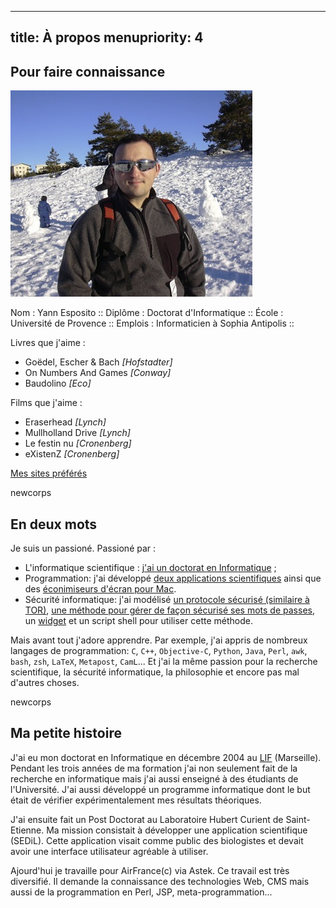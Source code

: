 ----- 
title: À propos
menupriority: 4
-----

## Pour faire connaissance

![Une photo de moi](/n3blog/img/about/yann1.jpg)

<div class="fr">
    <desc informations générales>
    Nom : Yann Esposito ::
    Diplôme : Doctorat d'Informatique ::
    École : Université de Provence ::
    Emplois : Informaticien à Sophia Antipolis ::
    </desc>
</div>

Livres que j'aime : 

  - Goëdel, Escher &amp; Bach  *[Hofstadter]*
  - On Numbers And Games *[Conway]*
  - Baudolino *[Eco]*

Films que j'aime : 

  - Eraserhead *[Lynch]*
  - Mullholland Drive *[Lynch]*
  - Le festin nu *[Cronenberg]*
  - eXistenZ *[Cronenberg]*

[Mes sites préférés](http://diigo.com/profile/yogsototh)

newcorps

## En deux mots

Je suis un passioné. Passioné par :

  - L'informatique scientifique : [j'ai un doctorat en Informatique](http://yann.esposito.free.fr/recherche.php?lang=fr) ;
  - Programmation: j'ai développé [deux applications scientifiques](http://yann.esposito.free.fr/logiciels.php) ainsi que des [éconimiseurs d'écran pour Mac](/YBlog/Softwares.html).
  - Sécurité informatique: j'ai modélisé [un protocole sécurisé (similaire à TOR)](http://yann.esposito.free.fr/enseignement/rez0.php#projet), [une méthode pour gérer de façon sécurisé ses mots de passes](/YBlog/Computer/Entries/2008/7/30_Easy,_secure_and_portable_password_management_system.html), un [widget](/YBlog/YPassword.html) et un script shell pour utiliser cette méthode.

Mais avant tout j'adore apprendre. Par exemple, j'ai appris de nombreux langages de programmation: 
`C`, `C++`, `Objective-C`, `Python`, `Java`, `Perl`, `awk`, `bash`, `zsh`, `LaTeX`, `Metapost`, `CamL`... Et j'ai la même passion pour la recherche scientifique, la sécurité informatique, la philosophie et encore pas mal d'autres choses.

newcorps 

## Ma petite histoire

J'ai eu mon doctorat en Informatique en décembre 2004 au [LIF](http://www.lif.univ-mrs.fr/) (Marseille). Pendant les trois années de ma formation j'ai non seulement fait de la recherche en informatique mais j'ai aussi enseigné à des étudiants de l'Université. J'ai aussi développé un programme informatique dont le but était de vérifier expérimentalement mes résultats théoriques.

J'ai ensuite fait un Post Doctorat au Laboratoire Hubert Curient de Saint-Etienne. Ma mission consistait à développer une application scientifique (SEDiL). Cette application visait comme public des biologistes et devait avoir une interface utilisateur agréable à utiliser.

Ajourd'hui je travaille pour AirFrance(c) via Astek. Ce travail est très diversifié. Il demande la connaissance des technologies Web, CMS mais aussi de la programmation en Perl, JSP, meta-programmation...


